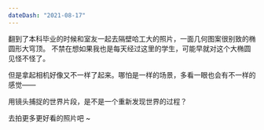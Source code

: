 ```yaml
---
dateDash: "2021-08-17"
---
```


翻到了本科毕业的时候和室友一起去隔壁哈工大的照片，一面几何图案很别致的椭圆形大穹顶。
不禁在想如果我也是每天经过这里的学生，可能早就对这个大椭圆见怪不怪了。

但是拿起相机好像又不一样了起来。哪怕是一样的场景，多看一眼也会有不一样的感觉——

用镜头捕捉的世界片段，是不是一个重新发现世界的过程？

去拍更多更好看的照片吧 ~